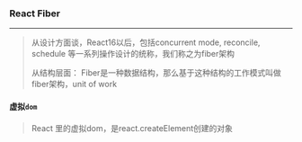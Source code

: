 ### React Fiber

---

> 从设计方面谈，React16以后，包括concurrent mode, reconcile, schedule 等一系列操作设计的统称，我们称之为fiber架构
>
> 从结构层面： Fiber是一种数据结构，那么基于这种结构的工作模式叫做fiber架构，unit of work

#### 虚拟`dom`

> React 里的虚拟dom，是react.createElement创建的对象